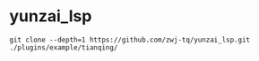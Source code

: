 # yunzai_lsp

```
git clone --depth=1 https://github.com/zwj-tq/yunzai_lsp.git ./plugins/example/tianqing/
```

